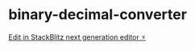 # binary-decimal-converter

[Edit in StackBlitz next generation editor ⚡️](https://stackblitz.com/~/github.com/armedi/binary-decimal-converter)